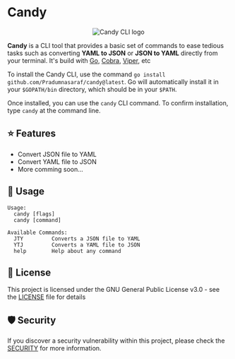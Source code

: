 # Candy

<div align="center">

![Candy CLI logo](https://user-images.githubusercontent.com/51878265/224826395-f62efa65-f64c-4c2e-aa93-ad6f72e0d5d7.png)

</div>

**Candy** is a CLI tool that provides a basic set of commands to ease tedious tasks such as converting **YAML to JSON** or **JSON to YAML** directly from your terminal. It's build with [Go](https://github.com/golang/go), [Cobra](https://github.com/spf13/cobra), [Viper](https://github.com/spf13/viper), etc

To install the Candy CLI, use the command `go install github.com/Pradumnasaraf/candy@latest`.
Go will automatically install it in your `$GOPATH/bin` directory, which should be in your `$PATH`.

Once installed, you can use the `candy` CLI command. To confirm installation, type `candy` at the command line.

## ⭐️ Features

- Convert JSON file to YAML
- Convert YAML file to JSON
- More comming soon...

## 📝 Usage

```
Usage:
  candy [flags]
  candy [command]

Available Commands:
  JTY         Converts a JSON file to YAML
  YTJ         Converts a YAML file to JSON
  help        Help about any command
```

## 📜 License

This project is licensed under the GNU General Public License v3.0 - see the [LICENSE](LICENSE) file for details

## 🛡 Security

If you discover a security vulnerability within this project, please check the [SECURITY](SECURITY.md) for more information.
